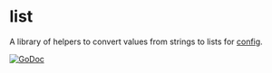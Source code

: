 # list

A library of helpers to convert values from strings to lists for [config](https://github.com/warthog618/config/tree/master).

[![GoDoc](https://godoc.org/github.com/warthog618/config/list/sar?status.svg)](https://godoc.org/github.com/warthog618/config/list)
